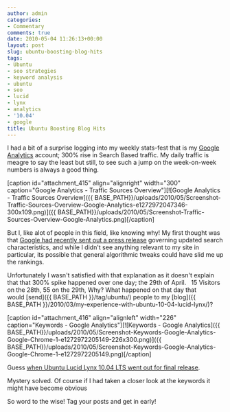 ```yaml
---
author: admin
categories:
- Commentary
comments: true
date: 2010-05-04 11:26:13+00:00
layout: post
slug: ubuntu-boosting-blog-hits
tags:
- Ubuntu
- seo strategies
- keyword analysis
- ubuntu
- seo
- lucid
- lynx
- analytics
- '10.04'
- google
title: Ubuntu Boosting Blog Hits
---
```



I had a bit of a surprise logging into my weekly stats-fest that is my [Google Analytics](http://en.wikipedia.org/wiki/Google%20Analytics) account; 300% rise in Search Based traffic. My daily traffic is meagre to say the least but still, to see such a jump on the week-on-week numbers is always a good thing.

[caption id="attachment_415" align="alignright" width="300" caption="Google Analytics - Traffic Sources Overview"][![Google Analytics - Traffic Sources Overview]({{ BASE_PATH}}/uploads/2010/05/Screenshot-Traffic-Sources-Overview-Google-Analytics-e1272972047346-300x109.png)]({{ BASE_PATH}}/uploads/2010/05/Screenshot-Traffic-Sources-Overview-Google-Analytics.png)[/caption]

But I, like alot of people in this field, like knowing why! My first thought was that [Google had recently sent out a press release](http://googleblog.blogspot.com/2010/05/this-week-in-search-5110.html) governing updated search characteristics, and while I didn't see anything relevant to my site in particular, its possible that general algorithmic tweaks could have slid me up the rankings.

Unfortunately I wasn't satisfied with that explanation as it doesn't explain that that 300% spike happened over one day; the 29th of April.   15 Visitors on the 28th, 55 on the 29th, Why? What happened on that day that would [send]({{ BASE_PATH }}/tag/ubuntu/) people to my [blog]({{ BASE_PATH }}/2010/03/my-experience-with-ubuntu-10-04-lucid-lynx/)?

[caption id="attachment_416" align="alignleft" width="226" caption="Keywords - Google Analytics"][![Keywords - Google Analytics]({{ BASE_PATH}}/uploads/2010/05/Screenshot-Keywords-Google-Analytics-Google-Chrome-1-e1272972205149-226x300.png)]({{ BASE_PATH}}/uploads/2010/05/Screenshot-Keywords-Google-Analytics-Google-Chrome-1-e1272972205149.png)[/caption]

Guess [when Ubuntu Lucid Lynx 10.04 LTS went out for final release](http://www.ubuntugeek.com/ubuntu-10-04lucid-lynx-release-schedule.html).

Mystery solved. Of course if I had taken a closer look at the keywords it might have become obvious

So word to the wise! Tag your posts and get in early!
